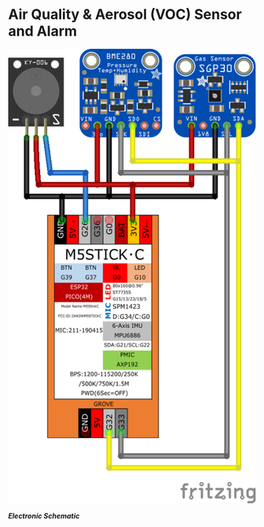 # Air Quality & Aerosol (VOC) Sensor and Alarm

![image](https://github.com/Spo-ck/Air-Quality-Aerosol-VOC-Sensor-and-Alarm/blob/main/Schematic.png?raw=true)

***Electronic Schematic***

